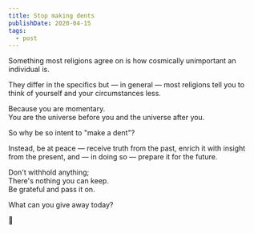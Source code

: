 ```yaml
---
title: Stop making dents
publishDate: 2020-04-15
tags:
  - post
---
```


Something most religions agree on is how cosmically unimportant an individual is.

They differ in the specifics but — in general — most religions tell you to think of yourself and your circumstances less.

Because you are momentary.  
You are the universe before you and the universe after you.

So why be so intent to "make a dent"?

Instead, be at peace — receive truth from the past, enrich it with insight from the present, and — in doing so — prepare it for the future.

Don't withhold anything;  
There's nothing you can keep.  
Be grateful and pass it on.

What can you give away today?

🌷
